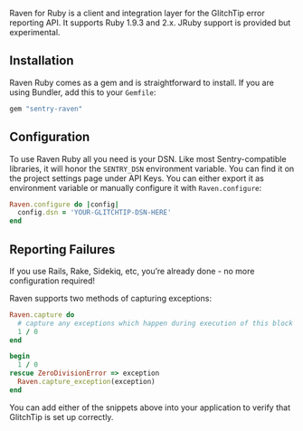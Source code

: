 Raven for Ruby is a client and integration layer for the GlitchTip error reporting API. It supports Ruby 1.9.3 and 2.x. JRuby support is provided but experimental.

## Installation

Raven Ruby comes as a gem and is straightforward to install. If you are using Bundler, add this to your `Gemfile`:

```ruby
gem "sentry-raven"
```

<!-- For other means of installation see [_Installation_]({%- link _documentation/clients/ruby/install.md -%}). -->

## Configuration

To use Raven Ruby all you need is your DSN. Like most Sentry-compatible libraries, it will honor the `SENTRY_DSN` environment variable. You can find it on the project settings page under API Keys. You can either export it as environment variable or manually configure it with `Raven.configure`:

```ruby
Raven.configure do |config|
  config.dsn = 'YOUR-GLITCHTIP-DSN-HERE'
end
```

## Reporting Failures

If you use Rails, Rake, Sidekiq, etc, you’re already done - no more configuration required!

Raven supports two methods of capturing exceptions:

```ruby
Raven.capture do
  # capture any exceptions which happen during execution of this block
  1 / 0
end

begin
  1 / 0
rescue ZeroDivisionError => exception
  Raven.capture_exception(exception)
end
```

You can add either of the snippets above into your application to verify that GlitchTip is set up correctly.
